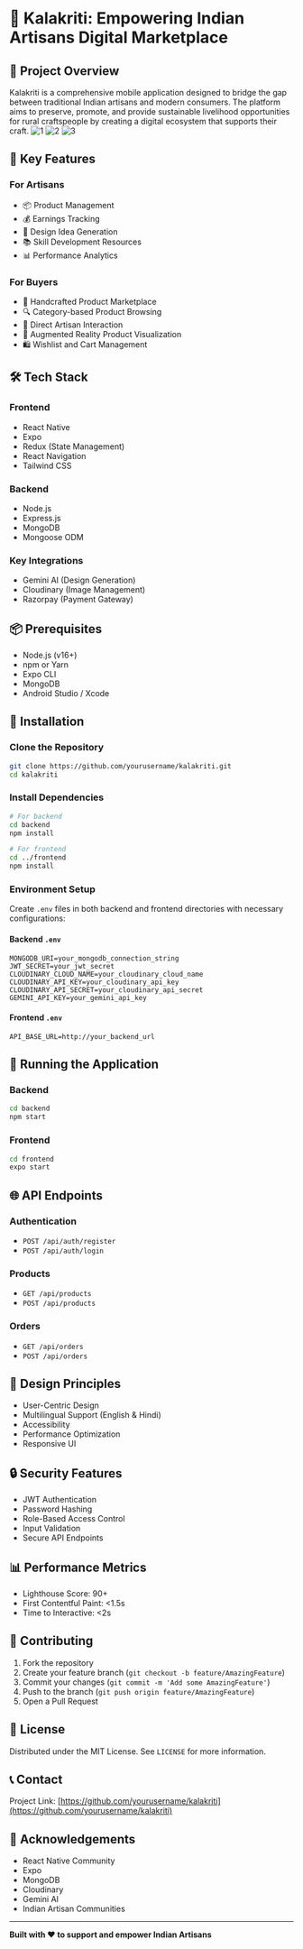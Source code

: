 # 🏺 Kalakriti: Empowering Indian Artisans Digital Marketplace

## 🌟 Project Overview

Kalakriti is a comprehensive mobile application designed to bridge the gap between traditional Indian artisans and modern consumers. The platform aims to preserve, promote, and provide sustainable livelihood opportunities for rural craftspeople by creating a digital ecosystem that supports their craft.
![1](https://github.com/user-attachments/assets/c3171b8e-9489-49db-bf89-0a020537b602)
![2](https://github.com/user-attachments/assets/e0d02588-3341-42af-a4b3-da02868f333d)
![3](https://github.com/user-attachments/assets/c7c0477a-be14-4e34-a1a4-1a5b9984d986)


## 🚀 Key Features

### For Artisans
- 📦 Product Management
- 💰 Earnings Tracking
- 🎨 Design Idea Generation
- 📚 Skill Development Resources
- 📊 Performance Analytics

### For Buyers
- 🛒 Handcrafted Product Marketplace
- 🔍 Category-based Product Browsing
- 🤝 Direct Artisan Interaction
- 📱 Augmented Reality Product Visualization
- 🛍️ Wishlist and Cart Management

## 🛠 Tech Stack

### Frontend
- React Native
- Expo
- Redux (State Management)
- React Navigation
- Tailwind CSS

### Backend
- Node.js
- Express.js
- MongoDB
- Mongoose ODM

### Key Integrations
- Gemini AI (Design Generation)
- Cloudinary (Image Management)
- Razorpay (Payment Gateway)

## 📦 Prerequisites

- Node.js (v16+)
- npm or Yarn
- Expo CLI
- MongoDB
- Android Studio / Xcode

## 🔧 Installation

### Clone the Repository
```bash
git clone https://github.com/yourusername/kalakriti.git
cd kalakriti
```

### Install Dependencies
```bash
# For backend
cd backend
npm install

# For frontend
cd ../frontend
npm install
```

### Environment Setup
Create `.env` files in both backend and frontend directories with necessary configurations:

#### Backend `.env`
```
MONGODB_URI=your_mongodb_connection_string
JWT_SECRET=your_jwt_secret
CLOUDINARY_CLOUD_NAME=your_cloudinary_cloud_name
CLOUDINARY_API_KEY=your_cloudinary_api_key
CLOUDINARY_API_SECRET=your_cloudinary_api_secret
GEMINI_API_KEY=your_gemini_api_key
```

#### Frontend `.env`
```
API_BASE_URL=http://your_backend_url
```

## 🚀 Running the Application

### Backend
```bash
cd backend
npm start
```

### Frontend
```bash
cd frontend
expo start
```

## 🌐 API Endpoints

### Authentication
- `POST /api/auth/register`
- `POST /api/auth/login`

### Products
- `GET /api/products`
- `POST /api/products`

### Orders
- `GET /api/orders`
- `POST /api/orders`

## 🎨 Design Principles

- User-Centric Design
- Multilingual Support (English & Hindi)
- Accessibility
- Performance Optimization
- Responsive UI

## 🔒 Security Features

- JWT Authentication
- Password Hashing
- Role-Based Access Control
- Input Validation
- Secure API Endpoints

## 📊 Performance Metrics

- Lighthouse Score: 90+
- First Contentful Paint: <1.5s
- Time to Interactive: <2s

## 🤝 Contributing

1. Fork the repository
2. Create your feature branch (`git checkout -b feature/AmazingFeature`)
3. Commit your changes (`git commit -m 'Add some AmazingFeature'`)
4. Push to the branch (`git push origin feature/AmazingFeature`)
5. Open a Pull Request

## 📄 License

Distributed under the MIT License. See `LICENSE` for more information.

## 📞 Contact

Project Link: [https://github.com/yourusername/kalakriti](https://github.com/yourusername/kalakriti)

## 🙏 Acknowledgements

- React Native Community
- Expo
- MongoDB
- Cloudinary
- Gemini AI
- Indian Artisan Communities

---

**Built with ❤️ to support and empower Indian Artisans**
